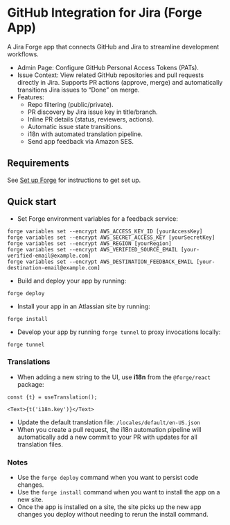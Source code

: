 # GitHub Integration for Jira (Forge App)

A Jira Forge app that connects GitHub and Jira to streamline development workflows.
* Admin Page: Configure GitHub Personal Access Tokens (PATs).
* Issue Context: View related GitHub repositories and pull requests directly in Jira. Supports PR actions (approve, merge) and automatically transitions Jira issues to “Done” on merge.
* Features:
  * Repo filtering (public/private).
  * PR discovery by Jira issue key in title/branch.
  * Inline PR details (status, reviewers, actions).
  * Automatic issue state transitions.
  * i18n with automated translation pipeline.
  * Send app feedback via Amazon SES.

## Requirements

See [Set up Forge](https://developer.atlassian.com/platform/forge/set-up-forge/) for instructions to get set up.

## Quick start

- Set Forge environment variables for a feedback service:
```
forge variables set --encrypt AWS_ACCESS_KEY_ID [yourAccessKey]
forge variables set --encrypt AWS_SECRET_ACCESS_KEY [yourSecretKey]
forge variables set --encrypt AWS_REGION [yourRegion]
forge variables set --encrypt AWS_VERIFIED_SOURCE_EMAIL [your-verified-email@example.com]
forge variables set --encrypt AWS_DESTINATION_FEEDBACK_EMAIL [your-destination-email@example.com]
```

- Build and deploy your app by running:
```
forge deploy
```

- Install your app in an Atlassian site by running:
```
forge install
```

- Develop your app by running `forge tunnel` to proxy invocations locally:
```
forge tunnel
```

### Translations
- When adding a new string to the UI, use **i18n** from the `@forge/react` package:
```
const {t} = useTranslation();

<Text>{t('i18n.key')}</Text>
```
- Update the default translation file: `/locales/default/en-US.json`
- When you create a pull request, the i18n automation pipeline will automatically add a new commit to your PR with updates for all translation files.
### Notes
- Use the `forge deploy` command when you want to persist code changes.
- Use the `forge install` command when you want to install the app on a new site.
- Once the app is installed on a site, the site picks up the new app changes you deploy without needing to rerun the install command.

